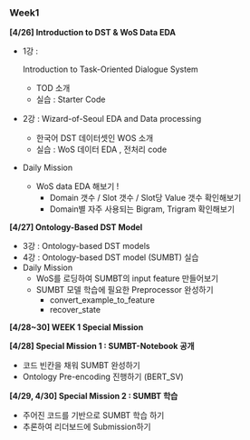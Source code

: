 ### Week1

**[4/26] Introduction to DST & WoS Data EDA**

- 1강 : 

	 Introduction to Task-Oriented Dialogue System

	- TOD 소개
	- 실습 : Starter Code

- 2강 : Wizard-of-Seoul EDA and Data processing

	- 한국어 DST 데이터셋인 WOS 소개
	- 실습 : WoS 데이터 EDA , 전처리 code 

- Daily Mission

	- WoS data EDA 해보기 !
		- Domain 갯수 / Slot 갯수 / Slot당 Value 갯수 확인해보기
		- Domain별 자주 사용되는 Bigram, Trigram 확인해보기

**[4/27] Ontology-Based DST Model**

- 3강 : Ontology-based DST models
- 4강 : Ontology-based DST model (SUMBT) 실습
- Daily Mission
	- WoS를 로딩하여 SUMBT의 input feature 만들어보기
	- SUMBT 모델 학습에 필요한 Preprocessor 완성하기
		- convert_example_to_feature
		- recover_state

**[4/28~30] WEEK 1 Special Mission** 

**[4/28] Special Mission 1 : SUMBT-Notebook 공개**

- 코드 빈칸을 채워 SUMBT 완성하기
- Ontology Pre-encoding 진행하기 (BERT_SV) 

**[4/29, 4/30] Special Mission 2 : SUMBT 학습**

- 주어진 코드를 기반으로 SUMBT 학습 하기
- 추론하여 리더보드에 Submission하기